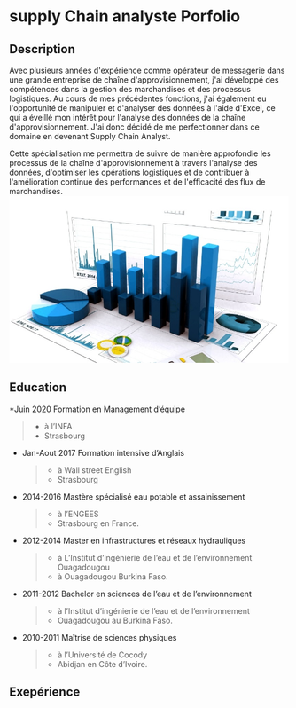 # supply Chain analyste Porfolio
## Description
Avec plusieurs années d'expérience comme opérateur de messagerie dans une grande entreprise de chaîne d'approvisionnement, j'ai développé des compétences dans la gestion des marchandises et des processus logistiques. Au cours de mes précédentes fonctions, j'ai également eu l'opportunité de manipuler et d'analyser des données à l'aide d'Excel, ce qui a éveillé mon intérêt pour l'analyse des données de la chaîne d'approvisionnement. J'ai donc décidé de me perfectionner dans ce domaine en devenant Supply Chain Analyst.

Cette spécialisation me permettra de suivre de manière approfondie les processus de la chaîne d'approvisionnement à travers l'analyse des données, d'optimiser les opérations logistiques et de contribuer à l'amélioration continue des performances et de l'efficacité des flux de marchandises.
![picture1](/assets/Data-Analyst-Career-Outlook.jpg)

## Education
*Juin 2020   Formation en Management d’équipe 
>  - à l’INFA
>  - Strasbourg
* Jan-Aout 2017    Formation intensive d’Anglais
  >  - à Wall street English
  >  - Strasbourg
* 2014-2016     Mastère spécialisé eau potable et assainissement
  >  - à l’ENGEES
  >  - Strasbourg en France.
* 2012-2014   Master en infrastructures et réseaux hydrauliques
  >  - à L’Institut d’ingénierie de l’eau et de l’environnement Ouagadougou
  >  - à Ouagadougou Burkina Faso.
* 2011-2012   Bachelor en sciences de l’eau et de l’environnement
  > - à l’Institut d’ingénierie de l’eau et de l’environnement
  > - Ouagadougou au Burkina Faso.
* 2010-2011   Maîtrise de sciences physiques
  > - à l’Université de Cocody
  > -  Abidjan en Côte d’Ivoire. 
  
## Exepérience



